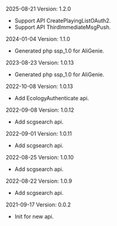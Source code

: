 2025-08-21 Version: 1.2.0
- Support API CreatePlayingListOAuth2.
- Support API ThirdImmediateMsgPush.


2024-01-04 Version: 1.1.0
- Generated php ssp_1.0 for AliGenie.

2023-08-23 Version: 1.0.13
- Generated php ssp_1.0 for AliGenie.

2022-10-08 Version: 1.0.13
- Add EcologyAuthenticate api.

2022-09-08 Version: 1.0.12
- Add scgsearch api.

2022-09-01 Version: 1.0.11
- Add scgsearch api.

2022-08-25 Version: 1.0.10
- Add scgsearch api.

2022-08-22 Version: 1.0.9
- Add scgsearch api.

2021-09-17 Version: 0.0.2
- Init for new api.

